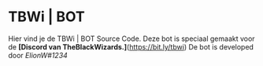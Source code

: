 # TBWi | BOT
Hier vind je de TBWi | BOT Source Code. 
Deze bot is speciaal gemaakt voor de **[Discord van TheBlackWizards.]**(https://bit.ly/tbwi)
De bot is developed door *ElionW#1234*

